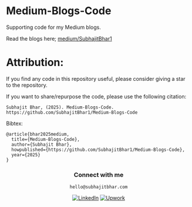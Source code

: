 # Medium-Blogs-Code
Supporting code for my Medium blogs.

Read the blogs here; [medium/SubhajitBhar1](https://medium.com/@subhajitbhar1)

# Attribution:

If you find any code in this repository useful, please consider giving a star to the repository.

If you want to share/repurpose the code, please use the following citation:

```
Subhajit Bhar, (2025). Medium-Blogs-Code. https://github.com/SubhajitBhar1/Medium-Blogs-Code
```

Bibtex:

```
@article{bhar2025medium,
  title={Medium-Blogs-Code},
  author={Subhajit Bhar},
  howpublished={https://github.com/SubhajitBhar1/Medium-Blogs-Code},
  year={2025}
}
```
<div align="center">
<h3 >Connect with me</h3>
<code align="center" href="mailto:hello@subhajitbhar.com">hello@subhajitbhar.com</code>
<p></p>

[![LinkedIn](https://img.shields.io/badge/LinkedIn-0077B5?style=for-the-badge&logo=linkedin&logoColor=white)](https://www.linkedin.com/in/subhajitbhar1/)
[![Upwork](https://img.shields.io/badge/Upwork-6FDA44?style=for-the-badge&logo=upwork&logoColor=white)](https://www.upwork.com/freelancers/subhajitbhar1)
</div>
